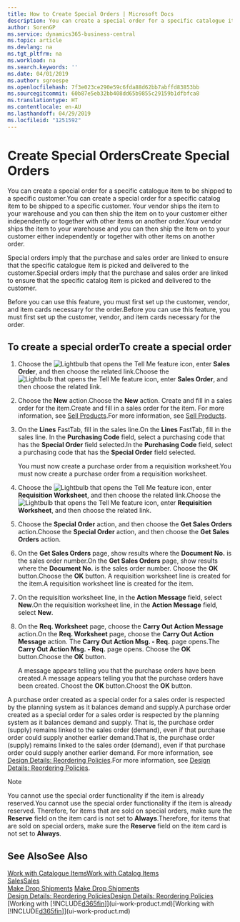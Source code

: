 ```yaml
---
title: How to Create Special Orders | Microsoft Docs
description: You can create a special order for a specific catalogue item to be shipped to a specific customer. Your vendor ships the item to your warehouse and you can then ship the item on to your customer either independently or together with other items on another order.
author: SorenGP
ms.service: dynamics365-business-central
ms.topic: article
ms.devlang: na
ms.tgt_pltfrm: na
ms.workload: na
ms.search.keywords: ''
ms.date: 04/01/2019
ms.author: sgroespe
ms.openlocfilehash: 7f3e023ce290e59c6fda88d62bb7abffd83853bb
ms.sourcegitcommit: 60b87e5eb32bb408dd65b9855c29159b1dfbfca8
ms.translationtype: HT
ms.contentlocale: en-AU
ms.lasthandoff: 04/29/2019
ms.locfileid: "1251592"
---
```

# <a name="create-special-orders"></a><span data-ttu-id="faac3-104">Create Special Orders</span><span class="sxs-lookup"><span data-stu-id="faac3-104">Create Special Orders</span></span>
<span data-ttu-id="faac3-105">You can create a special order for a specific catalogue item to be shipped to a specific customer.</span><span class="sxs-lookup"><span data-stu-id="faac3-105">You can create a special order for a specific catalog item to be shipped to a specific customer.</span></span> <span data-ttu-id="faac3-106">Your vendor ships the item to your warehouse and you can then ship the item on to your customer either independently or together with other items on another order.</span><span class="sxs-lookup"><span data-stu-id="faac3-106">Your vendor ships the item to your warehouse and you can then ship the item on to your customer either independently or together with other items on another order.</span></span>  

<span data-ttu-id="faac3-107">Special orders imply that the purchase and sales order are linked to ensure that the specific catalogue item is picked and delivered to the customer.</span><span class="sxs-lookup"><span data-stu-id="faac3-107">Special orders imply that the purchase and sales order are linked to ensure that the specific catalog item is picked and delivered to the customer.</span></span>  

<span data-ttu-id="faac3-108">Before you can use this feature, you must first set up the customer, vendor, and item cards necessary for the order.</span><span class="sxs-lookup"><span data-stu-id="faac3-108">Before you can use this feature, you must first set up the customer, vendor, and item cards necessary for the order.</span></span>  

## <a name="to-create-a-special-order"></a><span data-ttu-id="faac3-109">To create a special order</span><span class="sxs-lookup"><span data-stu-id="faac3-109">To create a special order</span></span>  
1.  <span data-ttu-id="faac3-110">Choose the ![Lightbulb that opens the Tell Me feature](media/ui-search/search_small.png "Tell me what you want to do") icon, enter **Sales Order**, and then choose the related link.</span><span class="sxs-lookup"><span data-stu-id="faac3-110">Choose the ![Lightbulb that opens the Tell Me feature](media/ui-search/search_small.png "Tell me what you want to do") icon, enter **Sales Order**, and then choose the related link.</span></span>  
2. <span data-ttu-id="faac3-111">Choose the **New** action.</span><span class="sxs-lookup"><span data-stu-id="faac3-111">Choose the **New** action.</span></span> <span data-ttu-id="faac3-112">Create and fill in a  sales order for the item.</span><span class="sxs-lookup"><span data-stu-id="faac3-112">Create and fill in a  sales order for the item.</span></span> <span data-ttu-id="faac3-113">For more information, see [Sell Products](sales-how-sell-products.md).</span><span class="sxs-lookup"><span data-stu-id="faac3-113">For more information, see [Sell Products](sales-how-sell-products.md).</span></span>
3.  <span data-ttu-id="faac3-114">On the **Lines** FastTab, fill in the sales line.</span><span class="sxs-lookup"><span data-stu-id="faac3-114">On the **Lines** FastTab, fill in the sales line.</span></span> <span data-ttu-id="faac3-115">In the **Purchasing Code** field, select a purchasing code that has the **Special Order** field selected.</span><span class="sxs-lookup"><span data-stu-id="faac3-115">In the **Purchasing Code** field, select a purchasing code that has the **Special Order** field selected.</span></span>

    <span data-ttu-id="faac3-116">You must now create a purchase order from a requisition worksheet.</span><span class="sxs-lookup"><span data-stu-id="faac3-116">You must now create a purchase order from a requisition worksheet.</span></span>  
4. <span data-ttu-id="faac3-117">Choose the ![Lightbulb that opens the Tell Me feature](media/ui-search/search_small.png "Tell me what you want to do") icon, enter **Requisition Worksheet**, and then choose the related link.</span><span class="sxs-lookup"><span data-stu-id="faac3-117">Choose the ![Lightbulb that opens the Tell Me feature](media/ui-search/search_small.png "Tell me what you want to do") icon, enter **Requisition Worksheet**, and then choose the related link.</span></span>  
5. <span data-ttu-id="faac3-118">Choose the **Special Order** action, and then choose the **Get Sales Orders** action.</span><span class="sxs-lookup"><span data-stu-id="faac3-118">Choose the **Special Order** action, and then choose the **Get Sales Orders** action.</span></span>  
6.  <span data-ttu-id="faac3-119">On the **Get Sales Orders** page, show results where the **Document No.** is the sales order number.</span><span class="sxs-lookup"><span data-stu-id="faac3-119">On the **Get Sales Orders** page, show results where the **Document No.** is the sales order number.</span></span> <span data-ttu-id="faac3-120">Choose the **OK** button.</span><span class="sxs-lookup"><span data-stu-id="faac3-120">Choose the **OK** button.</span></span> <span data-ttu-id="faac3-121">A requisition worksheet line is created for the item.</span><span class="sxs-lookup"><span data-stu-id="faac3-121">A requisition worksheet line is created for the item.</span></span>  
7.  <span data-ttu-id="faac3-122">On the requisition worksheet line, in the **Action Message** field, select **New**.</span><span class="sxs-lookup"><span data-stu-id="faac3-122">On the requisition worksheet line, in the **Action Message** field, select **New**.</span></span>  
8.  <span data-ttu-id="faac3-123">On the **Req. Worksheet** page, choose the **Carry Out Action Message** action.</span><span class="sxs-lookup"><span data-stu-id="faac3-123">On the **Req. Worksheet** page, choose the **Carry Out Action Message** action.</span></span> <span data-ttu-id="faac3-124">The **Carry Out Action Msg. - Req.** page opens.</span><span class="sxs-lookup"><span data-stu-id="faac3-124">The **Carry Out Action Msg. - Req.** page opens.</span></span> <span data-ttu-id="faac3-125">Choose the **OK** button.</span><span class="sxs-lookup"><span data-stu-id="faac3-125">Choose the **OK** button.</span></span>  

    <span data-ttu-id="faac3-126">A message appears telling you that the purchase orders have been created.</span><span class="sxs-lookup"><span data-stu-id="faac3-126">A message appears telling you that the purchase orders have been created.</span></span> <span data-ttu-id="faac3-127">Choost the **OK** button.</span><span class="sxs-lookup"><span data-stu-id="faac3-127">Choost the **OK** button.</span></span>  

<span data-ttu-id="faac3-128">A purchase order created as a special order for a sales order is respected by the planning system as it balances demand and supply.</span><span class="sxs-lookup"><span data-stu-id="faac3-128">A purchase order created as a special order for a sales order is respected by the planning system as it balances demand and supply.</span></span> <span data-ttu-id="faac3-129">That is, the purchase order (supply) remains linked to the sales order (demand), even if that purchase order could supply another earlier demand.</span><span class="sxs-lookup"><span data-stu-id="faac3-129">That is, the purchase order (supply) remains linked to the sales order (demand), even if that purchase order could supply another earlier demand.</span></span> <span data-ttu-id="faac3-130">For more information, see [Design Details: Reordering Policies](design-details-reservation-order-tracking-and-action-messaging.md).</span><span class="sxs-lookup"><span data-stu-id="faac3-130">For more information, see [Design Details: Reordering Policies](design-details-reservation-order-tracking-and-action-messaging.md).</span></span>  

> [!NOTE]  
>  <span data-ttu-id="faac3-131">You cannot use the special order functionality if the item is already reserved.</span><span class="sxs-lookup"><span data-stu-id="faac3-131">You cannot use the special order functionality if the item is already reserved.</span></span> <span data-ttu-id="faac3-132">Therefore, for items that are sold on special orders, make sure the **Reserve** field on the item card is not set to **Always**.</span><span class="sxs-lookup"><span data-stu-id="faac3-132">Therefore, for items that are sold on special orders, make sure the **Reserve** field on the item card is not set to **Always**.</span></span>  

## <a name="see-also"></a><span data-ttu-id="faac3-133">See Also</span><span class="sxs-lookup"><span data-stu-id="faac3-133">See Also</span></span>  
[<span data-ttu-id="faac3-134">Work with Catalogue Items</span><span class="sxs-lookup"><span data-stu-id="faac3-134">Work with Catalog Items</span></span>](inventory-how-work-nonstock-items.md)  
[<span data-ttu-id="faac3-135">Sales</span><span class="sxs-lookup"><span data-stu-id="faac3-135">Sales</span></span>](sales-manage-sales.md)  
<span data-ttu-id="faac3-136">[Make Drop Shipments](sales-how-drop-shipment.md) </span><span class="sxs-lookup"><span data-stu-id="faac3-136">[Make Drop Shipments](sales-how-drop-shipment.md) </span></span>  
[<span data-ttu-id="faac3-137">Design Details: Reordering Policies</span><span class="sxs-lookup"><span data-stu-id="faac3-137">Design Details: Reordering Policies</span></span>](design-details-reservation-order-tracking-and-action-messaging.md)  
<span data-ttu-id="faac3-138">[Working with [!INCLUDE[d365fin](includes/d365fin_md.md)]](ui-work-product.md)</span><span class="sxs-lookup"><span data-stu-id="faac3-138">[Working with [!INCLUDE[d365fin](includes/d365fin_md.md)]](ui-work-product.md)</span></span>
